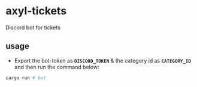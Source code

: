 # axyl-tickets
Discord bot for tickets

## usage
- Export the bot-token as **`DISCORD_TOKEN`** & the category id as **`CATEGORY_ID`** and then run the command below:
```bash
cargo run # bot
```
